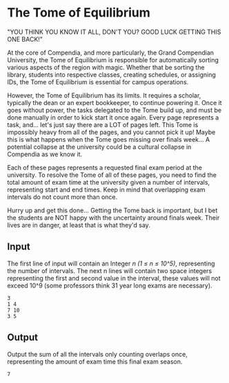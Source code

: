 # The Tome of Equilibrium

"YOU THINK YOU KNOW IT ALL, DON'T YOU? GOOD LUCK GETTING THIS ONE BACK!"

At the core of Compendia, and more particularly, the Grand Compendian University, the Tome of Equilibrium is responsible for automatically sorting various aspects of the region with magic. Whether that be sorting the library, students into respective classes, creating schedules, or assigning IDs, the Tome of Equilibrium is essential for campus operations.

However, the Tome of Equilibrium has its limits. It requires a scholar, typically the dean or an expert bookkeeper, to continue powering it. Once it goes without power, the tasks delegated to the Tome build up, and must be done manually in order to kick start it once again. Every page represents a task, and... let's just say there are a LOT of pages left. This Tome is impossibly heavy from all of the pages, and you cannot pick it up! Maybe this is what happens when the Tome goes missing over finals week... A potential collapse at the university could be a cultural collapse in Compendia as we know it.

Each of these pages represents a requested final exam period at the university. To resolve the Tome of all of these pages, you need to find the total amount of exam time at the university given a number of intervals, representing start and end times. Keep in mind that overlapping exam intervals do not count more than once.

Hurry up and get this done... Getting the Tome back is important, but I bet the students are NOT happy with the uncertainty around finals week. Their lives are in danger, at least that is what they'd say.

## Input

The first line of input will contain an Integer *n (1 ≤ n ≤ 10^5)*, representing the number of intervals.
The next n lines will contain two space integers representing the first and second value in the interval, these values will not exceed 10^9 (some professors think 31 year long exams are necessary).

```
3
1 4
7 10
3 5
```

## Output

Output the sum of all the intervals only counting overlaps once, representing the amount of exam time this final exam season.

```
7
```